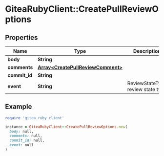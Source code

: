 # GiteaRubyClient::CreatePullReviewOptions

## Properties

| Name | Type | Description | Notes |
| ---- | ---- | ----------- | ----- |
| **body** | **String** |  | [optional] |
| **comments** | [**Array&lt;CreatePullReviewComment&gt;**](CreatePullReviewComment.md) |  | [optional] |
| **commit_id** | **String** |  | [optional] |
| **event** | **String** | ReviewStateType review state type | [optional] |

## Example

```ruby
require 'gitea_ruby_client'

instance = GiteaRubyClient::CreatePullReviewOptions.new(
  body: null,
  comments: null,
  commit_id: null,
  event: null
)
```

